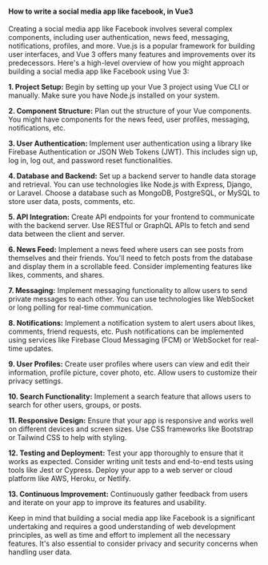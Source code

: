 <h4>How to write a social media app like facebook, in Vue3</h4>

Creating a social media app like Facebook involves several complex components, including user authentication, news feed, messaging, notifications, profiles, and more. Vue.js is a popular framework for building user interfaces, and Vue 3 offers many features and improvements over its predecessors. Here's a high-level overview of how you might approach building a social media app like Facebook using Vue 3:

<b>1. Project Setup:</b> Begin by setting up your Vue 3 project using Vue CLI or manually. Make sure you have Node.js installed on your system.

<b>2. Component Structure:</b> Plan out the structure of your Vue components. You might have components for the news feed, user profiles, messaging, notifications, etc.

<b>3. User Authentication:</b> Implement user authentication using a library like Firebase Authentication or JSON Web Tokens (JWT). This includes sign up, log in, log out, and password reset functionalities.

<b>4. Database and Backend:</b> Set up a backend server to handle data storage and retrieval. You can use technologies like Node.js with Express, Django, or Laravel. Choose a database such as MongoDB, PostgreSQL, or MySQL to store user data, posts, comments, etc.

<b>5. API Integration:</b> Create API endpoints for your frontend to communicate with the backend server. Use RESTful or GraphQL APIs to fetch and send data between the client and server.

<b>6. News Feed:</b> Implement a news feed where users can see posts from themselves and their friends. You'll need to fetch posts from the database and display them in a scrollable feed. Consider implementing features like likes, comments, and shares.

<b>7. Messaging:</b> Implement messaging functionality to allow users to send private messages to each other. You can use technologies like WebSocket or long polling for real-time communication.

<b>8. Notifications:</b> Implement a notification system to alert users about likes, comments, friend requests, etc. Push notifications can be implemented using services like Firebase Cloud Messaging (FCM) or WebSocket for real-time updates.

<b>9. User Profiles:</b> Create user profiles where users can view and edit their information, profile picture, cover photo, etc. Allow users to customize their privacy settings.

<b>10. Search Functionality:</b> Implement a search feature that allows users to search for other users, groups, or posts.

<b>11. Responsive Design:</b> Ensure that your app is responsive and works well on different devices and screen sizes. Use CSS frameworks like Bootstrap or Tailwind CSS to help with styling.

<b>12. Testing and Deployment:</b> Test your app thoroughly to ensure that it works as expected. Consider writing unit tests and end-to-end tests using tools like Jest or Cypress. Deploy your app to a web server or cloud platform like AWS, Heroku, or Netlify.

<b>13. Continuous Improvement:</b> Continuously gather feedback from users and iterate on your app to improve its features and usability.

Keep in mind that building a social media app like Facebook is a significant undertaking and requires a good understanding of web development principles, as well as time and effort to implement all the necessary features. It's also essential to consider privacy and security concerns when handling user data.
